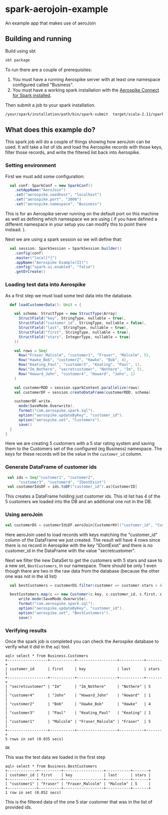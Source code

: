 # spark-aerojoin-example
An example app that makes use of aeroJoin

## Building and running

Build using sbt

```bash
sbt package
```

To run there are a couple of prerequisites:

1. You must have a running Aerospike server with at least one namespace configured called "Business". 
1. You must have a working spark installation with the [Aerospike Connect for Spark installed](https://www.aerospike.com/docs/connectors/enterprise/spark/installation.html). 

Then submit a job to your spark installation. 

```bash
/your/spark/installation/path/bin/spark-submit  target/scala-2.11/spark-aerojoin-example_2.11-1.0.jar
```

## What does this example do?

This spark job will do a couple of things showing how aeroJoin can be used. It will take a list of ids and load the 
Aerospike records with those keys, filter those records, and write the filtered list back into Aerospike.

### Setting environment

First we must add some configuration:

```scala
  val conf: SparkConf = new SparkConf()
    .setAppName("AeroJoin")
    .set("aerospike.seedhost", "localhost")
    .set("aerospike.port", "3000")
    .set("aerospike.namespace", "Business")
```

This is for an Aerospike server running on the default port on this machine as well as defining which namespace we are using (
if you have defined a different namespace in your setup you can modify this to point there instead.
).

Next we are using a spark session so we will define that:

```scala
  val session: SparkSession = SparkSession.builder()
    .config(conf)
    .master("local[*]")
    .appName("Aerospike Example(II)")
    .config("spark.ui.enabled", "false")
    .getOrCreate()
```
### Loading test data into Aerospike
As a first step we must load some test data into the database.

```scala
  def loadCustomerData(): Unit = {

    val schema: StructType = new StructType(Array(
      StructField("key", StringType, nullable = true),
      StructField("customer_id", StringType, nullable = false),
      StructField("last", StringType, nullable = true),
      StructField("first", StringType, nullable = true),
      StructField("stars", IntegerType, nullable = true)
    ))

    val rows = Seq(
      Row("Fraser_Malcolm", "customer1", "Fraser", "Malcolm", 5),
      Row("Hawke_Bob", "customer2", "Hawke", "Bob", 4),
      Row("Keating_Paul", "customer3", "Keating", "Paul", 1),
      Row("Im_Nothere", "secretcustomer", "Nothere", "Im", 5),
      Row("Howard_John", "customer4", "Howard", "John", 1)
    )

    val customerRDD = session.sparkContext.parallelize(rows)
    val customerDF = session.createDataFrame(customerRDD, schema)

    customerDF.write.
      mode(SaveMode.Overwrite).
      format("com.aerospike.spark.sql").
      option("aerospike.updateByKey", "customer_id").
      option("aerospike.set", "Customers").
      save()
  }
}
```

Here we are creating 5 customers with a 5 star rating system and saving them to the Customers set of the configured 
(eg Business) namespace. The keys for these records will be the value in the `customer_id` column.

### Generate DataFrame of customer ids

```scala
 val ids = Seq("customer1", "customer2",
      "customer3", "customer4", "IDontExist")
 val customerIdsDF = ids.toDF("customer_id").as[CustomerID]
```
This creates a DataFrame holding just customer ids. This id list has 4 of the 5 customers we loaded into the DB and
an additional one not in the DB.

### Using aeroJoin

```scala
val customerDS = customerIdsDF.aeroJoin[CustomerKV]("customer_id", "Customers")
``` 

Here aeroJoin used to load records with keys matching the "customer_id" column of the DataFrame 
we just created.
The result will have 4 rows since there is no record in Aerospike with the key "IDontExist" and there is no customer_id in 
the DataFrame with the value "secretcustomer".

Next we filter the new DataSet to get the customers with 5 stars and save to a new set, `BestCustomers`, in our namespace.
There should be only 1 even though there are two in the raw data from the database (because the other one was not in the id list)

```scala
  val bestCustomers = customerDS.filter(customer => customer.stars > 4)

  bestCustomers.map(c => new Customer(c.key, c.customer_id, c.first, c.last, c.stars)).toDF("key", "customer_id", "last", "first", "stars").
      write.mode(SaveMode.Overwrite).
      format("com.aerospike.spark.sql").
      option("aerospike.updateByKey", "customer_id").
      option("aerospike.set", "BestCustomers").
      save()
```

### Verifying results

Once the spark job is completed you can check the Aerospike database to verify what it did in the `aql` tool.

```
aql> select * from Business.Customers
+------------------+-----------+------------------+-----------+-------+
| customer_id      | first     | key              | last      | stars |
+------------------+-----------+------------------+-----------+-------+
| "secretcustomer" | "Im"      | "Im_Nothere"     | "Nothere" | 5     |
| "customer4"      | "John"    | "Howard_John"    | "Howard"  | 1     |
| "customer2"      | "Bob"     | "Hawke_Bob"      | "Hawke"   | 4     |
| "customer3"      | "Paul"    | "Keating_Paul"   | "Keating" | 1     |
| "customer1"      | "Malcolm" | "Fraser_Malcolm" | "Fraser"  | 5     |
+------------------+-----------+------------------+-----------+-------+
5 rows in set (0.035 secs)

OK
```

This was the test data we loaded in the first step

```
aql> select * from Business.BestCustomers
+-------------+----------+------------------+-----------+-------+
| customer_id | first    | key              | last      | stars |
+-------------+----------+------------------+-----------+-------+
| "customer1" | "Fraser" | "Fraser_Malcolm" | "Malcolm" | 5     |
+-------------+----------+------------------+-----------+-------+
1 row in set (0.052 secs)

```

This is the filtered data of the one 5 star customer that was in the list of provided ids.